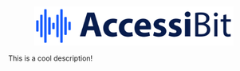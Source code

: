 <div align="center">
  <img width="400" src="img/logo.svg" alt="bic">
</div>

This is a cool description!
